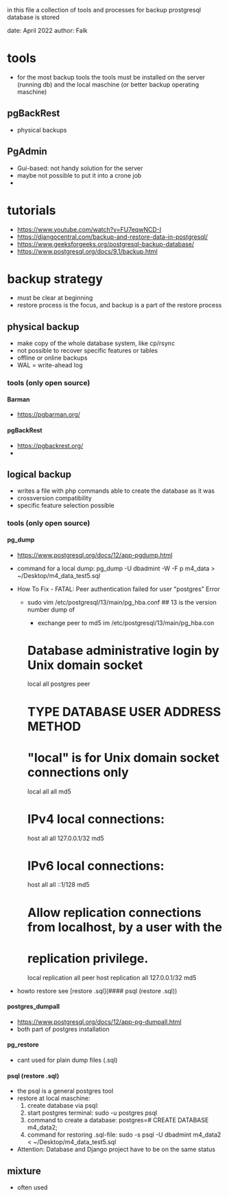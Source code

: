 in this file a collection of tools and processes for backup prostgresql database
is stored

date: April 2022
author: Falk

# tools
- for the most backup tools the tools must be installed on the server (running db) and the local maschine (or better backup operating maschine)
## pgBackRest
- physical backups


## PgAdmin
- Gui-based: not handy solution for the server
- maybe not possible to put it into a crone job
- 



# tutorials
- https://www.youtube.com/watch?v=FU7eqwNCD-I
- https://djangocentral.com/backup-and-restore-data-in-postgresql/
- https://www.geeksforgeeks.org/postgresql-backup-database/
- https://www.postgresql.org/docs/9.1/backup.html

# backup strategy
- must be clear at beginning
- restore process is the focus, and backup is a part of the restore process

## physical backup
- make copy of the whole database system, like cp/rsync
- not possible to recover specific features or tables
- offline or online backups
- WAL = write-ahead log
### tools (only open source)
#### Barman
  - https://pgbarman.org/
#### pgBackRest
  - https://pgbackrest.org/
  - 

## logical backup
- writes a file with php commands able to create the database as it was
- crossversion compatibility
- specific feature selection possible
### tools (only open source)
#### pg_dump
  - https://www.postgresql.org/docs/12/app-pgdump.html
  - command for a local dump: pg_dump -U dbadmint -W -F p m4_data > ~/Desktop/m4_data_test5.sql
 
  - How To Fix - FATAL: Peer authentication failed for user "postgres" Error 
    - sudo vim /etc/postgresql/13/main/pg_hba.conf  ## 13 is the version number dump of
      - exchange peer to md5 im /etc/postgresql/13/main/pg_hba.con
      # Database administrative login by Unix domain socket
      local   all             postgres                                peer 

      # TYPE  DATABASE        USER            ADDRESS                 METHOD

      # "local" is for Unix domain socket connections only
      local   all             all                                     md5
      # IPv4 local connections:
      host    all             all             127.0.0.1/32            md5
      # IPv6 local connections:
      host    all             all             ::1/128                 md5
      # Allow replication connections from localhost, by a user with the
      # replication privilege.
      local   replication     all                                     peer
      host    replication     all             127.0.0.1/32            md5
  - howto restore see [restore .sql](#### psql (restore .sql))
#### postgres_dumpall
  - https://www.postgresql.org/docs/12/app-pg-dumpall.html
- both part of postgres installation
#### pg_restore
- cant used for plain dump files (.sql)
#### psql (restore .sql)
- the psql is a general postgres tool 
- restore at local maschine:
  1. create database via psql:
    1. start postgres terminal: 
    sudo -u postgres psql 
    2. command to create a database:
    postgres=# CREATE DATABASE m4_data2;
  2. command for restoring .sql-file:
  sudo -s psql -U dbadmint m4_data2 < ~/Desktop/m4_data_test5.sql
- Attention: Database and Django project have to be on the same status
## mixture 
- often used
